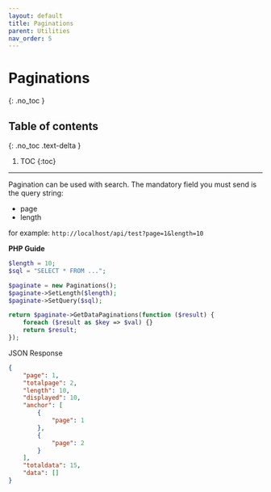 ```yaml
---
layout: default
title: Paginations
parent: Utilities
nav_order: 5
---
```


# Paginations
{: .no_toc }

## Table of contents
{: .no_toc .text-delta }

1. TOC
{:toc}

---


Pagination can be used with search.
The mandatory field you must send is the query string:

* page
* length

for example: `http://localhost/api/test?page=1&length=10`

**PHP Guide**

```php
$length = 10;
$sql = "SELECT * FROM ...";

$paginate = new Paginations();
$paginate->SetLength($length);
$paginate->SetQuery($sql);

return $paginate->GetDataPaginations(function ($result) {
    foreach ($result as $key => $val) {}
    return $result;
});
```

JSON Response

```json
{
    "page": 1,
    "totalpage": 2,
    "length": 10,
    "displayed": 10,
    "anchor": [
        {
            "page": 1
        },
        {
            "page": 2
        }
    ],
    "totaldata": 15,
    "data": []
}
```


